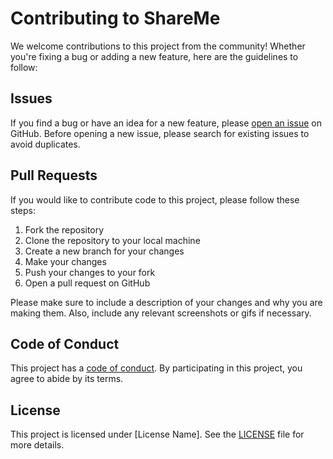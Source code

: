 # Contributing to ShareMe

We welcome contributions to this project from the community! Whether you're fixing a bug or adding a new feature, here are the guidelines to follow:

## Issues

If you find a bug or have an idea for a new feature, please [open an issue](https://github.com/ShareMe/issues) on GitHub. Before opening a new issue, please search for existing issues to avoid duplicates.

## Pull Requests

If you would like to contribute code to this project, please follow these steps:

1. Fork the repository
2. Clone the repository to your local machine
3. Create a new branch for your changes
4. Make your changes
5. Push your changes to your fork
6. Open a pull request on GitHub

Please make sure to include a description of your changes and why you are making them. Also, include any relevant screenshots or gifs if necessary.

## Code of Conduct

This project has a [code of conduct](CODE_OF_CONDUCT.md). By participating in this project, you agree to abide by its terms.

## License

This project is licensed under [License Name]. See the [LICENSE](LICENSE) file for more details.
